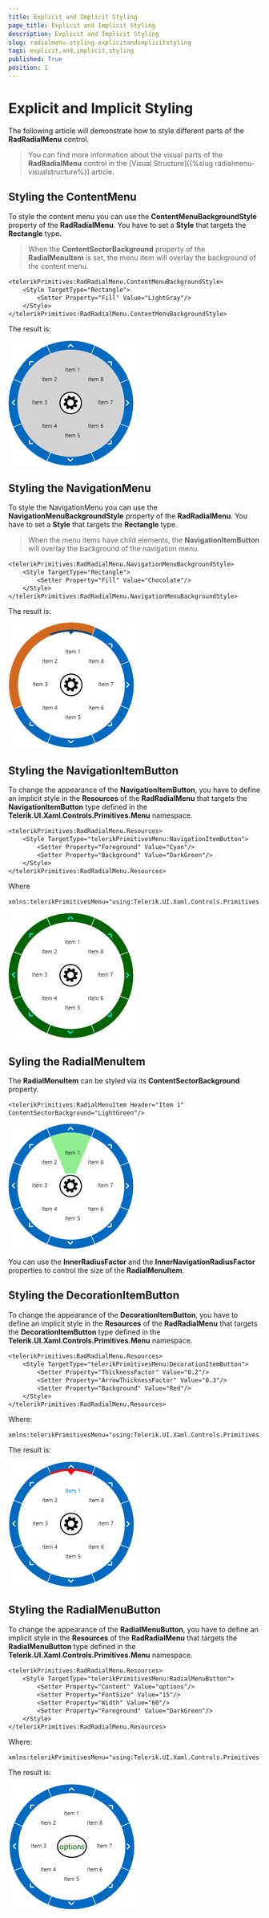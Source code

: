 ```yaml
---
title: Explicit and Implicit Styling
page_title: Explicit and Implicit Styling
description: Explicit and Implicit Styling
slug: radialmenu-styling-explicitandimplicitstyling
tags: explicit,and,implicit,styling
published: True
position: 1
---
```


# Explicit and Implicit Styling

The following article will demonstrate how to style different parts of the **RadRadialMenu** control.

>You can find more information about the visual parts of the **RadRadialMenu** control in the
[Visual Structure]({%slug radialmenu-visualstructure%}) article.

## Styling the ContentMenu

To style the content menu you can use the **ContentMenuBackgroundStyle** property of the **RadRadialMenu**. You have to set a **Style** that targets the **Rectangle** type.

>When the **ContentSectorBackground** property of the **RadialMenuItem** is set, the menu item will overlay the background of the content menu.

	<telerikPrimitives:RadRadialMenu.ContentMenuBackgroundStyle>
	    <Style TargetType="Rectangle">
	        <Setter Property="Fill" Value="LightGray"/>
	    </Style>
	</telerikPrimitives:RadRadialMenu.ContentMenuBackgroundStyle>

The result is:

![Radial Menu-Content Menu Background Style](images/ExplicitStyling/RadialMenu-ContentMenuBackgroundStyle.png)

## Styling the NavigationMenu

To style the NavigationMenu you can use the **NavigationMenuBackgroundStyle** property of the **RadRadialMenu**. You have to set a **Style** that targets the **Rectangle** type.

>When the menu items have child elements, the **NavigationItemButton** will overlay the background of the navigation menu.

	<telerikPrimitives:RadRadialMenu.NavigationMenuBackgroundStyle>
	    <Style TargetType="Rectangle">
	        <Setter Property="Fill" Value="Chocolate"/>
	    </Style>
	</telerikPrimitives:RadRadialMenu.NavigationMenuBackgroundStyle>

The result is:

![Radial Menu-Navigation Menu Background Style](images/ExplicitStyling/RadialMenu-NavigationMenuBackgroundStyle.png)

## Styling the NavigationItemButton

To change the appearance of the **NavigationItemButton**, you have to define an implicit style in the **Resources** of the **RadRadialMenu** that targets the **NavigationItemButton** type defined in the **Telerik.UI.Xaml.Controls.Primitives.Menu** namespace.

	<telerikPrimitives:RadRadialMenu.Resources>
	    <Style TargetType="telerikPrimitivesMenu:NavigationItemButton">
	        <Setter Property="Foreground" Value="Cyan"/>
	        <Setter Property="Background" Value="DarkGreen"/>
	    </Style>
	</telerikPrimitives:RadRadialMenu.Resources>

Where

	xmlns:telerikPrimitivesMenu="using:Telerik.UI.Xaml.Controls.Primitives.Menu"

![Radial Menu-Navigation Button](images/ExplicitStyling/RadialMenu-NavigationButton.png)

## Syling the RadialMenuItem

The **RadialMenuItem** can be styled via its **ContentSectorBackground** property.

	<telerikPrimitives:RadialMenuItem Header="Item 1" ContentSectorBackground="LightGreen"/>

![Radial Menu-Content Sector Background](images/ExplicitStyling/RadialMenu-ContentSectorBackground.png)

You can use the **InnerRadiusFactor** and the **InnerNavigationRadiusFactor** properties to control the size of the **RadialMenuItem**.

## Styling the DecorationItemButton

To change the appearance of the **DecorationItemButton**, you have to define an implicit style in the **Resources** of the **RadRadialMenu** that targets the **DecorationItemButton** type defined in the **Telerik.UI.Xaml.Controls.Primitives.Menu** namespace.

	<telerikPrimitives:RadRadialMenu.Resources>
	    <Style TargetType="telerikPrimitivesMenu:DecorationItemButton">
	        <Setter Property="ThicknessFactor" Value="0.2"/>
	        <Setter Property="ArrowThicknessFactor" Value="0.3"/>
	        <Setter Property="Background" Value="Red"/>
	    </Style>
	</telerikPrimitives:RadRadialMenu.Resources>

Where:

	xmlns:telerikPrimitivesMenu="using:Telerik.UI.Xaml.Controls.Primitives.Menu"

The result is:

![Radial Menu-Decoration Item Button](images/ExplicitStyling/RadialMenu-DecorationItemButton.png)

## Styling the RadialMenuButton

To change the appearance of the **RadialMenuButton**, you have to define an implicit style in the **Resources** of the **RadRadialMenu** that targets the **RadialMenuButton** type defined in the **Telerik.UI.Xaml.Controls.Primitives.Menu** namespace.

	<telerikPrimitives:RadRadialMenu.Resources>
	    <Style TargetType="telerikPrimitivesMenu:RadialMenuButton">
	        <Setter Property="Content" Value="options"/>
	        <Setter Property="FontSize" Value="15"/>
	        <Setter Property="Width" Value="60"/>
	        <Setter Property="Foreground" Value="DarkGreen"/>
	    </Style>
	</telerikPrimitives:RadRadialMenu.Resources>

Where:

	xmlns:telerikPrimitivesMenu="using:Telerik.UI.Xaml.Controls.Primitives.Menu"

The result is:

![Radial Menu-Radial Menu Button](images/ExplicitStyling/RadialMenu-RadialMenuButton.png)
